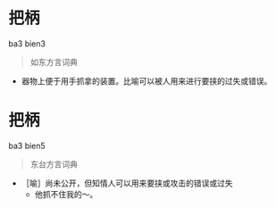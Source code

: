 # 把柄
ba3 bien3
> 如东方言词典
- 器物上便于用手抓拿的装置。比喻可以被人用来进行要挟的过失或错误。

# 把柄
ba3 bien5
> 东台方言词典
- ［喻］尚未公开，但知情人可以用来要挟或攻击的错误或过失
  - 他抓不住我的～。
